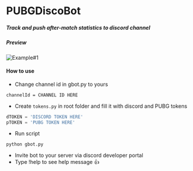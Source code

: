 # PUBGDiscoBot
##### Track and push after-match statistics to discord channel

##### Preview

![Example#1](https://raw.githubusercontent.com/glmn/PUBGDiscoBot/master/img/examples/1.png)


#### How to use

* Change channel id in gbot.py to yours

```channelId = CHANNEL ID HERE```

* Create `tokens.py` in root folder and fill it with discord and PUBG tokens
```python
dTOKEN = 'DISCORD TOKEN HERE'
pTOKEN = 'PUBG TOKEN HERE'
```

* Run script 
```
python gbot.py
```

* Invite bot to your server via discord developer portal
* Type !help to see help message :+1: